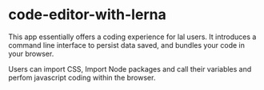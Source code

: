# code-editor-with-lerna

This app essentially offers a coding experience for lal users. It introduces a command line interface to persist data saved, and bundles your code in your browser.

Users can import CSS, Import Node packages and call their variables and perfom javascript coding within the browser.

